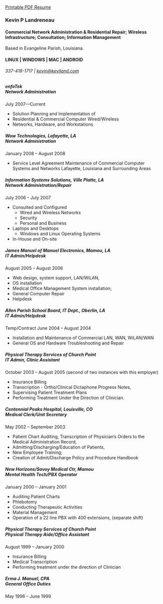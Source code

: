 <a href="resume.pdf">Printable PDF Resume</a>

### Kevin P Landreneau                    
#### Commercial Network Administration & Residential Repair; Wireless Infrastructure; Consultation; Information Management
Based in Evangeline Parish, Louisiana.
#### LINUX | WINDOWS | MAC | ANDROID 
###### 337-418-1717 | kevin@keviland.com
 
 

##### enfoTek<br>_Network Administration_
 July 2007—Current 
- Solution Planning and Implementation of
- Residential & Commercial Computer Wired/Wireless
- Networks, Hardware, and Workstations  


##### Wow Technologies, Lafayette, LA<br>_Network Administration_
January 2008 – August 2008
 - Service Level Agreement Maintenance of
 Commercial Computer Systems and Networks
 Lafayette, Louisiana and Surrounding Areas


##### Information Systems Solutions, Ville Platte, LA<br>_Network Administration/Repair_
July 2006 – July 2007
 - Consulted and Configured
     - Wired and Wireless Networks
     - Security
     - Personal and Business
 - Laptops and Desktops
     - Windows and Linux Operating Systems
 - In-House and On-site

##### James Manuel of Manuel Electronics, Mamou, LA<br>_IT Admin/Helpdesk_
August 2005 – August 2006
 - Web design, system support, LAN/WiLAN,
 - OS installation
 - Medical Office Management System installation; 
 - General Computer Repair
 - Helpdesk

##### Allen Parish School Board, IT Dept., Oberlin, LA<br>_IT Admin/Helpdesk_
Temp/Contract
June 2004 – August 2004
 - Installation and Maintenance of Commercial LAN, WAN, WiLAN/WAN
 - General OS and Hardware Troubleshooting and Repair

##### Physical Therapy Services of Church Point<br>_IT Admin, Clinic Assistant_
October 2003 – August 2005 (second of two instances with this employer)
 - Insurance Billing 
 - Transcription - Ortho/Clinical Dictaphone Progress Notes,
 - Supervising Patient Treatment Plans
 - Performing Treatment Under the Direction of Clinician. 



##### Centennial Peaks Hospital, Louisville, CO<br>_Medical Clerk/Unit Secretary_
May 2002 – September 2003
 - Patient Chart Auditing, Transcription of Physician’s
   Orders to the Medical Administration Record,
 - Admitting/Discharging/Education of Patients,
 - New Employee Training;
 - Creation of Admit/Discharge Policy and Procedure Handbook

##### New Horizons/Savoy Medical Ctr, Mamou<br>_Mental Health Tech/PBX Operator_
January 2000 – January 2001
 - Auditing Patient Charts
 - Phlebotomy
 - Conducting Therapeutic Activities
 - Material Management
 - Operation of a 22 line PBX with 400 extensions, (separate shift)

##### Physical Therapy Services of Church Point<br>_Physical Therapy Aide/Office Assistant_
August 1999 – January 2000
 - Insurance Billing
 - Medical Transcription
 - Performing treatment under the direction of
   Clinician

##### Erma J. Manuel, CPA<br>_General Office Duties_
May 1996 – June 1999
